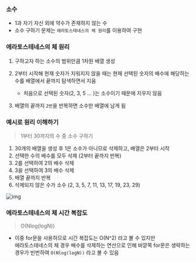 ### 소수 
- 1과 자기 자신 외에 약수가 존재하지 않는 수 
- 소수 구하기 문제는 `에라토스테네스의 체 원리`를 이용하여 구현 


### 에라토스테네스의 체 원리

1. 구하고자 하는 소수의 범위만큼 1차원 배열 생성 

2. 2부터 시작해 현재 숫자가 지워지지 않을 때는 현재 선택된 숫자의 배수에 해당하는 수를 배열에서 끝까지 탐색하면서 지움
	-  처음으로 선택된 숫자(2, 3, 5 ... )는 소수이기 때문에 지우지 않음

3. 배열의 끝까지 `2번`을 반복하면 소수만 배열에 남게 됨


### 예시로 원리 이해하기

>1부터 30까지의 수 중 소수 구하기

1. 30개의 배열을 생성 후 1은 소수가 아니므로 삭제하고, 배열은 2부터 시작  
2. 선택한 수의 배수를 모두 삭제 (2부터 끝까지 반복) 
3. 2를 선택하여 2의 배수 삭제   
4. 3을 선택하여 3의 배수 삭제  
5. 배열 끝까지 반복  
6. 삭제되지 않은 수가 소수 (2, 3, 5, 7, 11, 13, 17, 19, 23, 29)  


![img](https://upload.wikimedia.org/wikipedia/commons/b/b9/Sieve_of_Eratosthenes_animation.gif)




### 에라토스테네스의 체 시간 복잡도

> O(Nlog(logN))

- 이중 for문을 사용하므로 시간 복잡도는 O(N^2) 라고 볼 수 있지만  
  에라토스테네스의 체 경우 배수를 삭제하는 연산으로 인해 바깥쪽 for문은 생략하는 경우가 빈번하여 `O(Nlog(logN))` 라고 볼 수 있음

